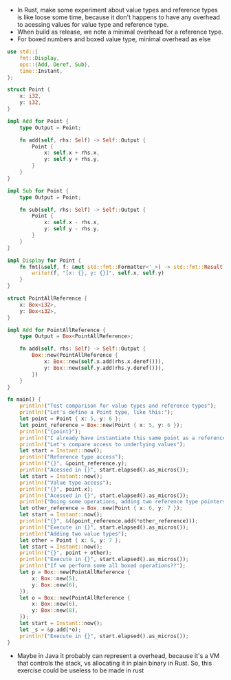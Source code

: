 
* In Rust, make some experiment about value types and reference types is like loose some time, because it don't happens to have any overhead to acessing values for value type and reference type.
* When build as release, we note a minimal overhead for a reference type.
* For boxed numbers and boxed value type, minimal overhead as else
```rust
use std::{
    fmt::Display,
    ops::{Add, Deref, Sub},
    time::Instant,
};

struct Point {
    x: i32,
    y: i32,
}

impl Add for Point {
    type Output = Point;

    fn add(self, rhs: Self) -> Self::Output {
        Point {
            x: self.x + rhs.x,
            y: self.y + rhs.y,
        }
    }
}

impl Sub for Point {
    type Output = Point;

    fn sub(self, rhs: Self) -> Self::Output {
        Point {
            x: self.x - rhs.x,
            y: self.y - rhs.y,
        }
    }
}

impl Display for Point {
    fn fmt(&self, f: &mut std::fmt::Formatter<'_>) -> std::fmt::Result {
        write!(f, "[x: {}, y: {}]", self.x, self.y)
    }
}

struct PointAllReference {
    x: Box<i32>,
    y: Box<i32>,
}

impl Add for PointAllReference {
    type Output = Box<PointAllReference>;

    fn add(self, rhs: Self) -> Self::Output {
        Box::new(PointAllReference {
            x: Box::new(self.x.add(rhs.x.deref())),
            y: Box::new(self.y.add(rhs.y.deref())),
        })
    }
}

fn main() {
    println!("Test comparison for value types and reference types");
    println!("Let's define a Point type, like this:");
    let point = Point { x: 5, y: 6 };
    let point_reference = Box::new(Point { x: 5, y: 6 });
    println!("{point}");
    println!("I already have instantiate this same point as a reference type and as a value type");
    println!("Let's compare access to underlying values");
    let start = Instant::now();
    println!("Reference type access");
    println!("{}", &point_reference.y);
    println!("Acessed in {}", start.elapsed().as_micros());
    let start = Instant::now();
    println!("Value type access");
    println!("{}", point.x);
    println!("Acessed in {}", start.elapsed().as_micros());
    println!("Doing some operations, adding two reference type pointers");
    let other_reference = Box::new(Point { x: 6, y: 7 });
    let start = Instant::now();
    println!("{}", &(&point_reference.add(*other_reference)));
    println!("Execute in {}", start.elapsed().as_micros());
    println!("Adding two value types");
    let other = Point { x: 6, y: 7 };
    let start = Instant::now();
    println!("{}", point + other);
    println!("Execute in {}", start.elapsed().as_micros());
    println!("If we perform some all boxed operations??");
    let p = Box::new(PointAllReference {
        x: Box::new(5),
        y: Box::new(6),
    });
    let o = Box::new(PointAllReference {
        x: Box::new(6),
        y: Box::new(8),
    });
    let start = Instant::now();
    let _s = &p.add(*o);
    println!("Execute in {}", start.elapsed().as_micros());
}
```
* Maybe in Java it probably can represent a overhead, because it's a VM that controls the stack, vs allocating it in plain binary in Rust. So, this exercise could be useless to be made in rust